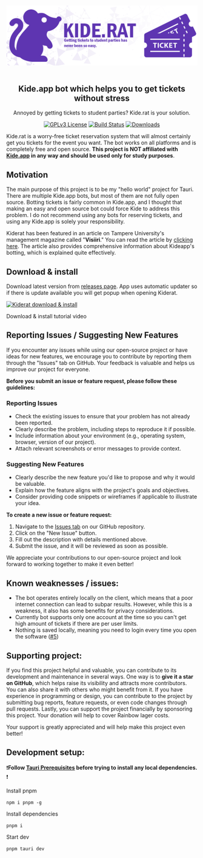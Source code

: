 <img src="readme.png" alt="Kide.rat logo">
<br />
<br />

<div align="center">
  
## Kide.app bot which helps you to get tickets without stress

Annoyed by getting tickets to student parties? Kide.rat is your solution.

[![GPLv3 License](https://img.shields.io/badge/License-GPL%20v3-black.svg?style=flat&colorA=5e35b1&colorB=5e35b1)](https://opensource.org/licenses/)
[![Build Status](https://img.shields.io/github/actions/workflow/status/kasperip/kiderat-desktop/build.yml?branch=master&style=flat&colorA=5e35b1&colorB=5e35b1)](https://github.com/KasperiP/kiderat-desktop/actions?query=workflow=build)
[![Downloads](https://img.shields.io/github/downloads/kasperip/kiderat-desktop/total?style=flat&colorA=5e35b1&colorB=5e35b1)](https://github.com/KasperiP/kiderat-desktop/releases/latest)

</div>
  
Kide.rat is a worry-free ticket reservation system that will almost certainly get you tickets for the event you want. The bot works on all platforms and is completely free and open source. **This project is NOT affiliated with [Kide.app](https://kide.app/) in any way and should be used only for study purposes**.

## Motivation
The main purpose of this project is to be my "hello world" project for Tauri. There are multiple Kide.app bots, but most of them are not fully open source. Botting tickets is fairly common in Kide.app, and I thought that making an easy and open source bot could force Kide to address this problem. I do not recommend using any bots for reserving tickets, and using any Kide.app is solely your responsibility.

Kiderat has been featured in an article on Tampere University's management magazine called "**Visiiri**." You can read the article by [clicking here](https://www.visiirilehti.fi/nain-toimivat-kohutut-lipunmyyntibotit). The article also provides comprehensive information about Kideapp's botting, which is explained quite effectively.

## Download & install
Download latest version from [releases page](https://github.com/KasperiP/kiderat-desktop/releases/latest). App uses automatic updater so if there is update available you will get popup when opening Kiderat. 

[![Kiderat download & install](https://imgur.com/tnf0Qpt.png)](https://www.youtube.com/watch?v=BLe9S5BbjZ8 "How to install Kide.rat")
<div align="left">Download & install tutorial video</div>

## Reporting Issues / Suggesting New Features

If you encounter any issues while using our open-source project or have ideas for new features, we encourage you to contribute by reporting them through the "Issues" tab on GitHub. Your feedback is valuable and helps us improve our project for everyone.

**Before you submit an issue or feature request, please follow these guidelines:**

### Reporting Issues

- Check the existing issues to ensure that your problem has not already been reported.
- Clearly describe the problem, including steps to reproduce it if possible.
- Include information about your environment (e.g., operating system, browser, version of our project).
- Attach relevant screenshots or error messages to provide context.

### Suggesting New Features

- Clearly describe the new feature you'd like to propose and why it would be valuable.
- Explain how the feature aligns with the project's goals and objectives.
- Consider providing code snippets or wireframes if applicable to illustrate your idea.

**To create a new issue or feature request:**

1. Navigate to the [Issues tab](https://github.com/KasperiP/kiderat-desktop/issues) on our GitHub repository.
2. Click on the "New Issue" button.
4. Fill out the description with details mentioned above.
5. Submit the issue, and it will be reviewed as soon as possible.

We appreciate your contributions to our open-source project and look forward to working together to make it even better!



## Known weaknesses / issues:
- The bot operates entirely locally on the client, which means that a poor internet connection can lead to subpar results. However, while this is a weakness, it also has some benefits for privacy considerations.
- Currently bot supports only one account at the time so you can't get high amount of tickets if there are per user limits.
- Nothing is saved locally, meaning you need to login every time you open the software ([#5](https://github.com/KasperiP/kiderat-desktop/issues/5))

## Supporting project:
If you find this project helpful and valuable, you can contribute to its development and maintenance in several ways. One way is to **give it a star on GitHub**, which helps raise its visibility and attracts more contributors. You can also share it with others who might benefit from it. If you have experience in programming or design, you can contribute to the project by submitting bug reports, feature requests, or even code changes through pull requests. Lastly, you can support the project financially by sponsoring this project. Your donation will help to cover Rainbow lager costs.  

Your support is greatly appreciated and will help make this project even better!

## Development setup:

❗**Follow [Tauri Prerequisites](https://tauri.app/v1/guides/getting-started/prerequisites) before trying to install any local dependencies.** ❗

Install pnpm

```
npm i pnpm -g
```

Install dependencies

```
pnpm i
```

Start dev 

```
pnpm tauri dev
```
